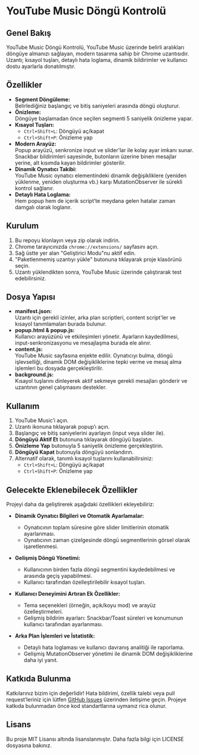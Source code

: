 # YouTube Music Döngü Kontrolü

## Genel Bakış
YouTube Music Döngü Kontrolü, YouTube Music üzerinde belirli aralıkları döngüye almanızı sağlayan, modern tasarıma sahip bir Chrome uzantısıdır. Uzantı; kısayol tuşları, detaylı hata loglama, dinamik bildirimler ve kullanıcı dostu ayarlarla donatılmıştır.

## Özellikler
- **Segment Döngüleme:**  
  Belirlediğiniz başlangıç ve bitiş saniyeleri arasında döngü oluşturur.
- **Önizleme:**  
  Döngüye başlamadan önce seçilen segmenti 5 saniyelik önizleme yapar.
- **Kısayol Tuşları:**  
  - `Ctrl+Shift+L`: Döngüyü aç/kapat  
  - `Ctrl+Shift+P`: Önizleme yap
- **Modern Arayüz:**  
  Popup arayüzü, senkronize input ve slider'lar ile kolay ayar imkanı sunar. Snackbar bildirimleri sayesinde, butonların üzerine binen mesajlar yerine, alt kısımda kayan bildirimler gösterilir.
- **Dinamik Oynatıcı Takibi:**  
  YouTube Music oynatıcı elementindeki dinamik değişikliklere (yeniden yüklenme, yeniden oluşturma vb.) karşı MutationObserver ile sürekli kontrol sağlanır.
- **Detaylı Hata Loglama:**  
  Hem popup hem de içerik script’te meydana gelen hatalar zaman damgalı olarak loglanır.

## Kurulum
1. Bu repoyu klonlayın veya zip olarak indirin.
2. Chrome tarayıcınızda `chrome://extensions/` sayfasını açın.
3. Sağ üstte yer alan "Geliştirici Modu"nu aktif edin.
4. "Paketlenmemiş uzantıyı yükle" butonuna tıklayarak proje klasörünü seçin.
5. Uzantı yüklendikten sonra, YouTube Music üzerinde çalıştırarak test edebilirsiniz.

## Dosya Yapısı
- **manifest.json:**  
  Uzantı için gerekli izinler, arka plan scriptleri, content script'ler ve kısayol tanımlamaları burada bulunur.
- **popup.html & popup.js:**  
  Kullanıcı arayüzünü ve etkileşimleri yönetir. Ayarların kaydedilmesi, input-senkronizasyonu ve mesajlaşma burada ele alınır.
- **content.js:**  
  YouTube Music sayfasına enjekte edilir. Oynatıcıyı bulma, döngü işlevselliği, dinamik DOM değişikliklerine tepki verme ve mesaj alma işlemleri bu dosyada gerçekleştirilir.
- **background.js:**  
  Kısayol tuşlarını dinleyerek aktif sekmeye gerekli mesajları gönderir ve uzantının genel çalışmasını destekler.

## Kullanım
1. YouTube Music’i açın.
2. Uzantı ikonuna tıklayarak popup’ı açın.
3. Başlangıç ve bitiş saniyelerini ayarlayın (input veya slider ile).
4. **Döngüyü Aktif Et** butonuna tıklayarak döngüyü başlatın.
5. **Önizleme Yap** butonuyla 5 saniyelik önizleme gerçekleştirin.
6. **Döngüyü Kapat** butonuyla döngüyü sonlandırın.
7. Alternatif olarak, tanımlı kısayol tuşlarını kullanabilirsiniz:
   - `Ctrl+Shift+L`: Döngüyü aç/kapat
   - `Ctrl+Shift+P`: Önizleme yap

## Gelecekte Eklenebilecek Özellikler
Projeyi daha da geliştirerek aşağıdaki özellikleri ekleyebiliriz:

- **Dinamik Oynatıcı Bilgileri ve Otomatik Ayarlamalar:**
  - Oynatıcının toplam süresine göre slider limitlerinin otomatik ayarlanması.
  - Oynatıcının zaman çizelgesinde döngü segmentlerinin görsel olarak işaretlenmesi.

- **Gelişmiş Döngü Yönetimi:**
  - Kullanıcının birden fazla döngü segmentini kaydedebilmesi ve arasında geçiş yapabilmesi.
  - Kullanıcı tarafından özelleştirilebilir kısayol tuşları.

- **Kullanıcı Deneyimini Artıran Ek Özellikler:**
  - Tema seçenekleri (örneğin, açık/koyu mod) ve arayüz özelleştirmeleri.
  - Gelişmiş bildirim ayarları: Snackbar/Toast süreleri ve konumunun kullanıcı tarafından ayarlanması.

- **Arka Plan İşlemleri ve İstatistik:**
  - Detaylı hata loglaması ve kullanıcı davranış analitiği ile raporlama.
  - Gelişmiş MutationObserver yönetimi ile dinamik DOM değişikliklerine daha iyi yanıt.

## Katkıda Bulunma
Katkılarınız bizim için değerlidir! Hata bildirimi, özellik talebi veya pull request’leriniz için lütfen [GitHub Issues](https://github.com/ahmetdik00/loop-extension/issues) üzerinden iletişime geçin. Projeye katkıda bulunmadan önce kod standartlarına uymanız rica olunur.

## Lisans
Bu proje MIT Lisansı altında lisanslanmıştır. Daha fazla bilgi için LICENSE dosyasına bakınız.
